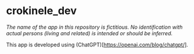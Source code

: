 # crokinele_dev


*The name of the app in this repository is fictitious. No identification with actual persons (living and related) is intended or should be inferred.*

This app is developed using (ChatGPT)[https://openai.com/blog/chatgpt/]. 
